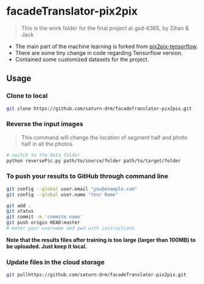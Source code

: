 # facadeTranslator-pix2pix

> This is the work folder for the final project at gsd-6365, by Zihan &amp; Jack

* The main part of the machine learning is forked from [pix2pix-tensorflow](https://github.com/affinelayer/pix2pix-tensorflow).
* There are some tiny change in code regarding Tensorflow version.
* Contained some customized datasets for the project.

## Usage

### Clone to local

```sh
git clone https://github.com/saturn-drm/facadeTranslator-pix2pix.git
```

### Reverse the input images

> This command will change the location of segment half and photo half in all the photos.

```sh
# switch to the data folder
python reversePic.py path/to/source/folder path/to/target/folder
```

### To push your results to GitHub through command line

```sh
git config --global user.email "you@example.com"
git config --global user.name "Your Name"

git add .
git status
git commit -m 'commite name'
git push origin HEAD:master
# enter your username and pwd with instructions
```

**Note that the results files after training is too large (larger than 100MB) to be uploaded. Just keep it local.**

### Update files in the cloud storage

```sh
git pullhttps://github.com/saturn-drm/facadeTranslator-pix2pix.git
```


